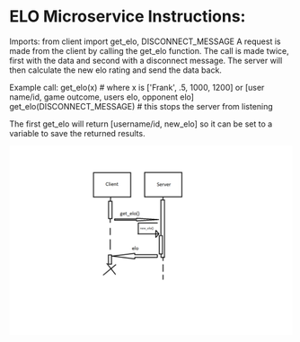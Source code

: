 <h1>ELO Microservice Instructions:</h1>
  Imports:
    from client import get_elo, DISCONNECT_MESSAGE
  A request is made from the client by calling the get_elo function. The call is made twice, first with the data and second with a disconnect message.
  The server will then calculate the new elo rating and send the data back.
  
  Example call:
    get_elo(x) # where x is ['Frank', .5, 1000, 1200] or [user name/id, game outcome, users elo, opponent elo]
    get_elo(DISCONNECT_MESSAGE) # this stops the server from listening
  
  The first get_elo will return [username/id, new_elo] so it can be set to a variable to save the returned results.
      

![UML Image](Design/UML.png)